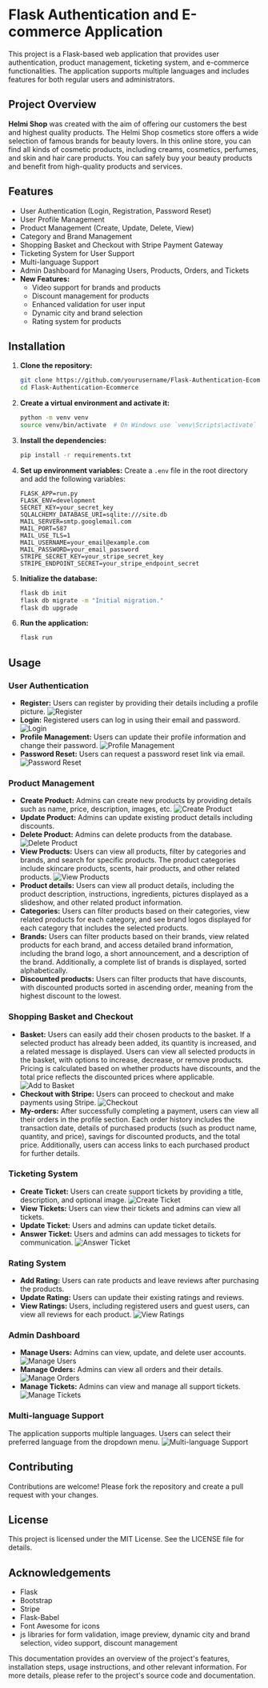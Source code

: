 # Flask Authentication and E-commerce Application

This project is a Flask-based web application that provides user authentication, product management, ticketing system, and e-commerce functionalities. The application supports multiple languages and includes features for both regular users and administrators.

## Project Overview

**Helmi Shop** was created with the aim of offering our customers the best and highest quality products. The Helmi Shop cosmetics store offers a wide selection of famous brands for beauty lovers. In this online store, you can find all kinds of cosmetic products, including creams, cosmetics, perfumes, and skin and hair care products. You can safely buy your beauty products and benefit from high-quality products and services.

## Features

- User Authentication (Login, Registration, Password Reset)
- User Profile Management
- Product Management (Create, Update, Delete, View)
- Category and Brand Management
- Shopping Basket and Checkout with Stripe Payment Gateway
- Ticketing System for User Support
- Multi-language Support
- Admin Dashboard for Managing Users, Products, Orders, and Tickets
- **New Features:**
  - Video support for brands and products
  - Discount management for products
  - Enhanced validation for user input
  - Dynamic city and brand selection
  - Rating system for products

## Installation

1. **Clone the repository:**
   ```bash
   git clone https://github.com/yourusername/Flask-Authentication-Ecommerce.git
   cd Flask-Authentication-Ecommerce
   ```

2. **Create a virtual environment and activate it:**
   ```bash
   python -m venv venv
   source venv/bin/activate  # On Windows use `venv\Scripts\activate`
   ```

3. **Install the dependencies:**
   ```bash
   pip install -r requirements.txt
   ```

4. **Set up environment variables:** Create a `.env` file in the root directory and add the following variables:
   ```plaintext
   FLASK_APP=run.py
   FLASK_ENV=development
   SECRET_KEY=your_secret_key
   SQLALCHEMY_DATABASE_URI=sqlite:///site.db
   MAIL_SERVER=smtp.googlemail.com
   MAIL_PORT=587
   MAIL_USE_TLS=1
   MAIL_USERNAME=your_email@example.com
   MAIL_PASSWORD=your_email_password
   STRIPE_SECRET_KEY=your_stripe_secret_key
   STRIPE_ENDPOINT_SECRET=your_stripe_endpoint_secret
   ```

5. **Initialize the database:**
   ```bash
   flask db init
   flask db migrate -m "Initial migration."
   flask db upgrade
   ```

6. **Run the application:**
   ```bash
   flask run
   ```
## Usage

### User Authentication
- **Register:** Users can register by providing their details including a profile picture.
  ![Register](https://raw.githubusercontent.com/HosseinFarah/Cosmetics-online-store/main/app/static/uploads/demo/12-registeration.gif)
- **Login:** Registered users can log in using their email and password.
  ![Login](https://raw.githubusercontent.com/HosseinFarah/Cosmetics-online-store/main/app/static/uploads/demo/07-payment.gif)
- **Profile Management:** Users can update their profile information and change their password.
  ![Profile Management](https://raw.githubusercontent.com/HosseinFarah/Cosmetics-online-store/main/app/static/uploads/demo/09-update%20profile.gif)
- **Password Reset:** Users can request a password reset link via email.
  ![Password Reset](https://raw.githubusercontent.com/HosseinFarah/Cosmetics-online-store/main/app/static/uploads/demo/15-resetpassword.gif)

### Product Management
- **Create Product:** Admins can create new products by providing details such as name, price, description, images, etc.
  ![Create Product](https://raw.githubusercontent.com/HosseinFarah/Cosmetics-online-store/main/app/static/uploads/demo/16-Admin-products.gif)
- **Update Product:** Admins can update existing product details including discounts.
- **Delete Product:** Admins can delete products from the database.
  ![Delete Product](https://raw.githubusercontent.com/HosseinFarah/Cosmetics-online-store/main/app/static/uploads/demo/16-Admin-other%20sections.gif)
- **View Products:** Users can view all products, filter by categories and brands, and search for specific products. The product categories include skincare products, scents, hair products, and other related products.
  ![View Products](https://raw.githubusercontent.com/HosseinFarah/Cosmetics-online-store/main/app/static/uploads/demo/1-intro.gif)
- **Product details:** Users can view all product details, including the product description, instructions, ingredients, pictures displayed as a slideshow, and other related product information.
- **Categories:** Users can filter products based on their categories, view related products for each category, and see brand logos displayed for each category that includes the selected products.
- **Brands:** Users can filter products based on their brands, view related products for each brand, and access detailed brand information, including the brand logo, a short announcement, and a description of the brand. Additionally, a complete list of brands is displayed, sorted alphabetically.
- **Discounted products:** Users can filter products that have discounts, with discounted products sorted in ascending order, meaning from the highest discount to the lowest.

### Shopping Basket and Checkout
- **Basket:** Users can easily add their chosen products to the basket. If a selected product has already been added, its quantity is increased, and a related message is displayed. Users can view all selected products in the basket, with options to increase, decrease, or remove products. Pricing is calculated based on whether products have discounts, and the total price reflects the discounted prices where applicable.
  ![Add to Basket](https://raw.githubusercontent.com/HosseinFarah/Cosmetics-online-store/main/app/static/uploads/demo/06-basket.gif)
- **Checkout with Stripe:** Users can proceed to checkout and make payments using Stripe.
  ![Checkout](https://raw.githubusercontent.com/HosseinFarah/Cosmetics-online-store/main/app/static/uploads/demo/07-payment.gif)
- **My-orders:** After successfully completing a payment, users can view all their orders in the profile section. Each order history includes the transaction date, details of purchased products (such as product name, quantity, and price), savings for discounted products, and the total price. Additionally, users can access links to each purchased product for further details.

### Ticketing System
- **Create Ticket:** Users can create support tickets by providing a title, description, and optional image.
  ![Create Ticket](https://raw.githubusercontent.com/HosseinFarah/Cosmetics-online-store/main/app/static/uploads/demo/11-create%20ticket.gif)
- **View Tickets:** Users can view their tickets and admins can view all tickets.
- **Update Ticket:** Users and admins can update ticket details.
- **Answer Ticket:** Users and admins can add messages to tickets for communication.
  ![Answer Ticket](https://raw.githubusercontent.com/HosseinFarah/Cosmetics-online-store/main/app/static/uploads/demo/11-live%20msg%20system.gif)

### Rating System
- **Add Rating:** Users can rate products and leave reviews after purchasing the products.
- **Update Rating:** Users can update their existing ratings and reviews.
- **View Ratings:** Users, including registered users and guest users, can view all reviews for each product.
  ![View Ratings](https://raw.githubusercontent.com/HosseinFarah/Cosmetics-online-store/main/app/static/uploads/demo/view_ratings.gif)

### Admin Dashboard
- **Manage Users:** Admins can view, update, and delete user accounts.
  ![Manage Users](https://raw.githubusercontent.com/HosseinFarah/Cosmetics-online-store/main/app/static/uploads/demo/16-Admin-all%20users.gif)
- **Manage Orders:** Admins can view all orders and their details.
  ![Manage Orders](https://raw.githubusercontent.com/HosseinFarah/Cosmetics-online-store/main/app/static/uploads/demo/16-Admin-orders.gif)
- **Manage Tickets:** Admins can view and manage all support tickets.
  ![Manage Tickets](https://raw.githubusercontent.com/HosseinFarah/Cosmetics-online-store/main/app/static/uploads/demo/16-Admin-tickets.gif)

### Multi-language Support
The application supports multiple languages. Users can select their preferred language from the dropdown menu.
  ![Multi-language Support](https://raw.githubusercontent.com/HosseinFarah/Cosmetics-online-store/main/app/static/uploads/demo/10-multilangual.gif)

## Contributing

Contributions are welcome! Please fork the repository and create a pull request with your changes.

## License

This project is licensed under the MIT License. See the LICENSE file for details.

## Acknowledgements

- Flask
- Bootstrap
- Stripe
- Flask-Babel
- Font Awesome for icons
- js libraries for form validation, image preview, dynamic city and brand selection, video support, discount management

This documentation provides an overview of the project's features, installation steps, usage instructions, and other relevant information. For more details, please refer to the project's source code and documentation.
